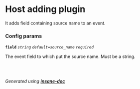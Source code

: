 # Host adding plugin
It adds field containing source name to an event.

### Config params
**`field`** *`string`* *`default=source_name`* *`required`* 

The event field to which put the source name. Must be a string.

<br>


<br>*Generated using [__insane-doc__](https://github.com/vitkovskii/insane-doc)*